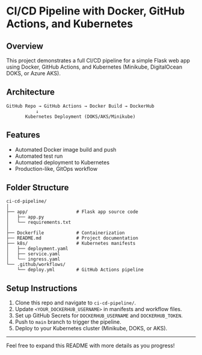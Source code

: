 # CI/CD Pipeline with Docker, GitHub Actions, and Kubernetes

## Overview
This project demonstrates a full CI/CD pipeline for a simple Flask web app using Docker, GitHub Actions, and Kubernetes (Minikube, DigitalOcean DOKS, or Azure AKS).

## Architecture
```
GitHub Repo → GitHub Actions → Docker Build → DockerHub  
           ↓  
       Kubernetes Deployment (DOKS/AKS/Minikube)
```

## Features
- Automated Docker image build and push
- Automated test run
- Automated deployment to Kubernetes
- Production-like, GitOps workflow

## Folder Structure
```
ci-cd-pipeline/
│
├── app/                  # Flask app source code
│   ├── app.py
│   └── requirements.txt
│
├── Dockerfile            # Containerization
├── README.md             # Project documentation
├── k8s/                  # Kubernetes manifests
│   ├── deployment.yaml
│   ├── service.yaml
│   └── ingress.yaml
└── .github/workflows/
    └── deploy.yml        # GitHub Actions pipeline
```

## Setup Instructions
1. Clone this repo and navigate to `ci-cd-pipeline/`.
2. Update `<YOUR_DOCKERHUB_USERNAME>` in manifests and workflow files.
3. Set up GitHub Secrets for `DOCKERHUB_USERNAME` and `DOCKERHUB_TOKEN`.
4. Push to `main` branch to trigger the pipeline.
5. Deploy to your Kubernetes cluster (Minikube, DOKS, or AKS).

---

Feel free to expand this README with more details as you progress!
